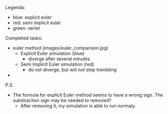 
Legenda:
- blue: explicit euler
- red: semi implicit euler
- green: verlet

Completed tasks:

- euler method (images/euler_comparison.jpg)
  - Explicit Euler simulation (blue)
    - diverge after several minutes
  - Semi Implicit Euler simulation (red)
    - do not diverge, but will not stop trembling
- 


P.S.
- The formula for explicit Euler method seems to have a wrong sign. The substraction sign may be needed to removed? 
  - After removing it, my simulation is able to run normaly.
